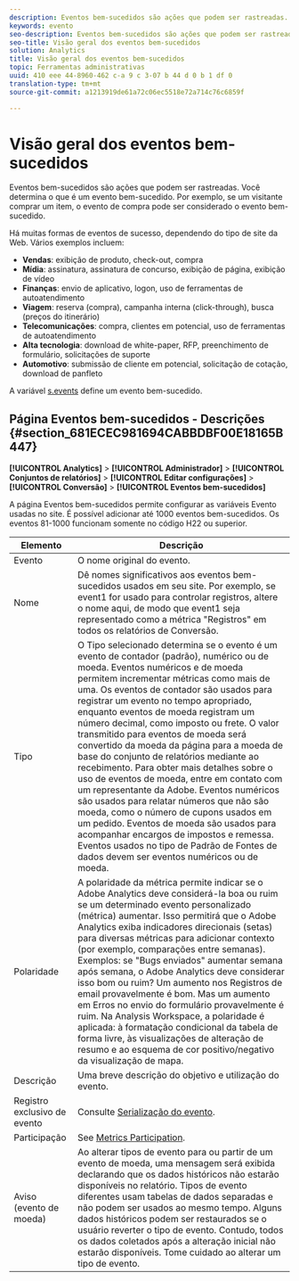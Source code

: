 ```yaml
---
description: Eventos bem-sucedidos são ações que podem ser rastreadas. Você determina o que é um evento bem-sucedido. Por exemplo, se um visitante comprar um item, o evento de compra pode ser considerado o evento bem-sucedido.
keywords: evento
seo-description: Eventos bem-sucedidos são ações que podem ser rastreadas. Você determina o que é um evento bem-sucedido. Por exemplo, se um visitante comprar um item, o evento de compra pode ser considerado o evento bem-sucedido.
seo-title: Visão geral dos eventos bem-sucedidos
solution: Analytics
title: Visão geral dos eventos bem-sucedidos
topic: Ferramentas administrativas
uuid: 410 eee 44-8960-462 c-a 9 c 3-07 b 44 d 0 b 1 df 0
translation-type: tm+mt
source-git-commit: a1213919de61a72c06ec5518e72a714c76c6859f

---
```



# Visão geral dos eventos bem-sucedidos

Eventos bem-sucedidos são ações que podem ser rastreadas. Você determina o que é um evento bem-sucedido. Por exemplo, se um visitante comprar um item, o evento de compra pode ser considerado o evento bem-sucedido.

Há muitas formas de eventos de sucesso, dependendo do tipo de site da Web. Vários exemplos incluem:

* **Vendas**: exibição de produto, check-out, compra
* **Mídia**: assinatura, assinatura de concurso, exibição de página, exibição de vídeo
* **Finanças**: envio de aplicativo, logon, uso de ferramentas de autoatendimento
* **Viagem**: reserva (compra), campanha interna (click-through), busca (preços do itinerário)
* **Telecomunicações**: compra, clientes em potencial, uso de ferramentas de autoatendimento
* **Alta tecnologia**: download de white-paper, RFP, preenchimento de formulário, solicitações de suporte
* **Automotivo**: submissão de cliente em potencial, solicitação de cotação, download de panfleto

A variável [s.events](https://marketing.adobe.com/resources/help/en_US/sc/implement/events.html) define um evento bem-sucedido.

## Página Eventos bem-sucedidos - Descrições {#section_681ECEC981694CABBDBF00E18165B447}

**[!UICONTROL Analytics]** &gt; **[!UICONTROL Administrador]** &gt; **[!UICONTROL Conjuntos de relatórios]** &gt; **[!UICONTROL Editar configurações]** &gt; **[!UICONTROL Conversão]** &gt; **[!UICONTROL Eventos bem-sucedidos]**

A página Eventos bem-sucedidos permite configurar as variáveis Evento usadas no site. É possível adicionar até 1000 eventos bem-sucedidos. Os eventos 81-1000 funcionam somente no código H22 ou superior.

| Elemento | Descrição |
|--- |--- |
| Evento | O nome original do evento. |
| Nome | Dê nomes significativos aos eventos bem-sucedidos usados em seu site. Por exemplo, se event1 for usado para controlar registros, altere o nome aqui, de modo que event1 seja representado como a métrica "Registros" em todos os relatórios de Conversão. |
| Tipo | O Tipo selecionado determina se o evento é um evento de contador (padrão), numérico ou de moeda. Eventos numéricos e de moeda permitem incrementar métricas como mais de uma.  Os eventos de contador são usados para registrar um evento no tempo apropriado, enquanto eventos de moeda registram um número decimal, como imposto ou frete. O valor transmitido para eventos de moeda será convertido da moeda da página para a moeda de base do conjunto de relatórios mediante ao recebimento. Para obter mais detalhes sobre o uso de eventos de moeda, entre em contato com um representante da Adobe. Eventos numéricos são usados para relatar números que não são moeda, como o número de cupons usados em um pedido. Eventos de moeda são usados para acompanhar encargos de impostos e remessa. Eventos usados no tipo de Padrão de Fontes de dados devem ser eventos numéricos ou de moeda. |
| Polaridade | A polaridade da métrica permite indicar se o Adobe Analytics deve considerá-la boa ou ruim se um determinado evento personalizado (métrica) aumentar. Isso permitirá que o Adobe Analytics exiba indicadores direcionais (setas) para diversas métricas para adicionar contexto (por exemplo, comparações entre semanas).  Exemplos: se "Bugs enviados" aumentar semana após semana, o Adobe Analytics deve considerar isso bom ou ruim? Um aumento nos Registros de email provavelmente é bom. Mas um aumento em Erros no envio do formulário provavelmente é ruim.  Na Analysis Workspace, a polaridade é aplicada: à formatação condicional da tabela de forma livre, às visualizações de alteração de resumo e ao esquema de cor positivo/negativo da visualização de mapa. |
| Descrição | Uma breve descrição do objetivo e utilização do evento. |
| Registro exclusivo de evento | Consulte [Serialização do evento](/help/implement/js-implementation/event-serialization.md). |
| Participação | See [Metrics Participation](/help/components/c-variables/c-metrics/metrics-participation.md). |
| Aviso (evento de moeda) | Ao alterar tipos de evento para ou partir de um evento de moeda, uma mensagem será exibida declarando que os dados históricos não estarão disponíveis no relatório.  Tipos de evento diferentes usam tabelas de dados separadas e não podem ser usados ao mesmo tempo. Alguns dados históricos podem ser restaurados se o usuário reverter o tipo de evento. Contudo, todos os dados coletados após a alteração inicial não estarão disponíveis. Tome cuidado ao alterar um tipo de evento. |

